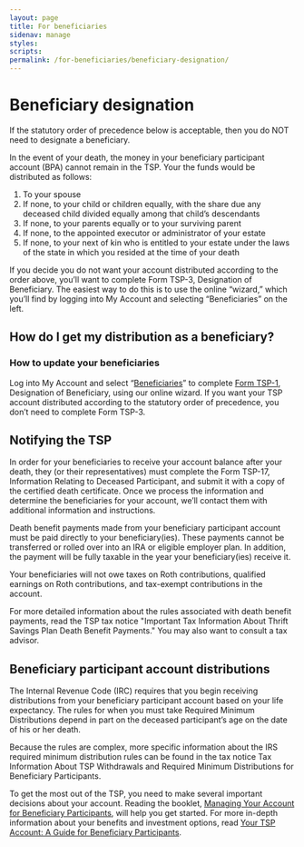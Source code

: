 ```yaml
---
layout: page
title: For beneficiaries
sidenav: manage
styles:
scripts:
permalink: /for-beneficiaries/beneficiary-designation/
---
```


# Beneficiary designation

If the statutory order of precedence below is acceptable, then you do NOT need to designate a beneficiary.

In the event of your death, the money in your beneficiary participant account (BPA) cannot remain in the TSP. Your the funds would be distributed as follows:

1. To your spouse
1. If none, to your child or children equally, with the share due any deceased child divided equally among that child’s descendants
1. If none, to your parents equally or to your surviving parent
1. If none, to the appointed executor or administrator of your estate
1. If none, to your next of kin who is entitled to your estate under the laws of the state in which you resided at the time of your death

If you decide you do not want your account distributed according to the order above, you’ll want to complete Form TSP-3, Designation of Beneficiary. The easiest way to do this is to use the online “wizard,” which you’ll find by logging into My Account and selecting “Beneficiaries” on the left.

## How do I get my distribution as a beneficiary?

<div class="usa-alert usa-alert-info" >
  <div class="usa-alert-body"><h3 class="usa-alert-heading">How to update your beneficiaries</h3>
  <p class="usa-alert-text">Log into My Account and select “<a href="javascript:void(0)">Beneficiaries</a>” to complete <a href="">Form TSP-1</a>, <span class="italic">Designation of Beneficiary</span>, using our online wizard. If you want your TSP account distributed according to the <span data-term="statutory order of precedence" class="js-glossary-toggle term term-end">statutory order of precedence</span>, you don’t need to complete Form TSP-3.</p>
  </div>
</div>

## Notifying the TSP

In order for your beneficiaries to receive your account balance after your death, they (or their representatives) must complete the Form TSP-17, Information Relating to Deceased Participant, and submit it with a copy of the certified death certificate. Once we process the information and determine the beneficiaries for your account, we’ll contact them with additional information and instructions.

Death benefit payments made from your beneficiary participant account must be paid directly to your beneficiary(ies). These payments cannot be transferred or rolled over into an IRA or eligible employer plan. In addition, the payment will be fully taxable in the year your beneficiary(ies) receive it.

Your beneficiaries will not owe taxes on Roth contributions, qualified earnings on Roth contributions, and tax-exempt contributions in the account.

For more detailed information about the rules associated with death benefit payments, read the TSP tax notice "Important Tax Information About Thrift Savings Plan Death Benefit Payments." You may also want to consult a tax advisor.

## Beneficiary participant account distributions

The Internal Revenue Code (IRC) requires that you begin receiving distributions from your beneficiary participant account based on your life expectancy. The rules for when you must take Required Minimum Distributions depend in part on the deceased participant’s age on the date of his or her death.

Because the rules are complex, more specific information about the IRS required minimum distribution rules can be found in the tax notice Tax Information About TSP Withdrawals and Required Minimum Distributions for Beneficiary Participants.

To get the most out of the TSP, you need to make several important decisions about your account. Reading the booklet, <a href="/PDF/forms/tspbk32.pdf" class="pdfLink" title="PDF file opens in new tab"><span class="italic">Managing Your Account for Beneficiary Participants</span></a>, will help you get started. For more in-depth information about your benefits and investment options, read <a href="/PDF/forms/tspbk33.pdf" class="pdfLink" title="PDF file opens in new tab"><span class="italic">Your TSP Account: A Guide for Beneficiary Participants</span></a>.
<!-- CONTENT END -->
